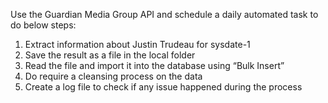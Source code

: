 Use the Guardian Media Group API and schedule a daily automated task to do below steps:

1. Extract information about Justin Trudeau for sysdate-1 
2. Save the result as a file in the local folder
3. Read the file and import it into the database using “Bulk Insert”
4. Do require a cleansing process on the data 
5. Create a log file to check if any issue happened during the process
